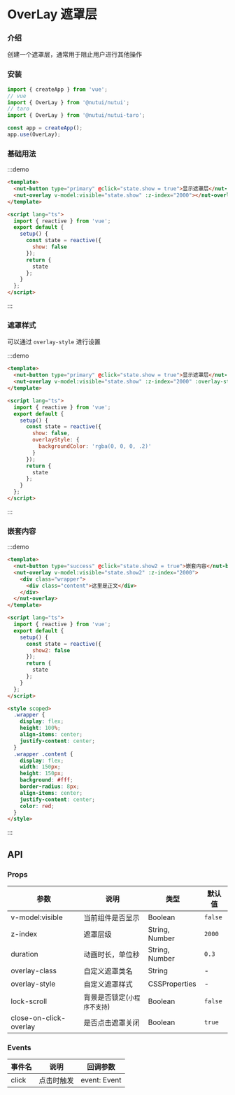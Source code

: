 # OverLay 遮罩层

### 介绍

创建一个遮罩层，通常用于阻止用户进行其他操作

### 安装

```javascript
import { createApp } from 'vue';
// vue
import { OverLay } from '@nutui/nutui';
// taro
import { OverLay } from '@nutui/nutui-taro';

const app = createApp();
app.use(OverLay);
```

### 基础用法

:::demo

```html
<template>
  <nut-button type="primary" @click="state.show = true">显示遮罩层</nut-button>
  <nut-overlay v-model:visible="state.show" :z-index="2000"></nut-overlay>
</template>

<script lang="ts">
  import { reactive } from 'vue';
  export default {
    setup() {
      const state = reactive({
        show: false
      });
      return {
        state
      };
    }
  };
</script>
```

:::

### 遮罩样式

可以通过 `overlay-style` 进行设置

:::demo

```html
<template>
  <nut-button type="primary" @click="state.show = true">显示遮罩层</nut-button>
  <nut-overlay v-model:visible="state.show" :z-index="2000" :overlay-style="state.overlayStyle"></nut-overlay>
</template>

<script lang="ts">
  import { reactive } from 'vue';
  export default {
    setup() {
      const state = reactive({
        show: false,
        overlayStyle: {
          backgroundColor: 'rgba(0, 0, 0, .2)'
        }
      });
      return {
        state
      };
    }
  };
</script>
```

:::

### 嵌套内容

:::demo

```html
<template>
  <nut-button type="success" @click="state.show2 = true">嵌套内容</nut-button>
  <nut-overlay v-model:visible="state.show2" :z-index="2000">
    <div class="wrapper">
      <div class="content">这里是正文</div>
    </div>
  </nut-overlay>
</template>

<script lang="ts">
  import { reactive } from 'vue';
  export default {
    setup() {
      const state = reactive({
        show2: false
      });
      return {
        state
      };
    }
  };
</script>

<style scoped>
  .wrapper {
    display: flex;
    height: 100%;
    align-items: center;
    justify-content: center;
  }
  .wrapper .content {
    display: flex;
    width: 150px;
    height: 150px;
    background: #fff;
    border-radius: 8px;
    align-items: center;
    justify-content: center;
    color: red;
  }
</style>
```

:::

## API

### Props

| 参数                   | 说明                         | 类型           | 默认值  |
| ---------------------- | ---------------------------- | -------------- | ------- |
| v-model:visible        | 当前组件是否显示             | Boolean        | `false` |
| z-index                | 遮罩层级                     | String, Number | `2000`  |
| duration               | 动画时长，单位秒             | String, Number | `0.3`   |
| overlay-class          | 自定义遮罩类名               | String         | -       |
| overlay-style          | 自定义遮罩样式               | CSSProperties  | -       |
| lock-scroll            | 背景是否锁定(`小程序不支持`) | Boolean        | `false` |
| close-on-click-overlay | 是否点击遮罩关闭             | Boolean        | `true`  |

### Events

| 事件名 | 说明       | 回调参数     |
| ------ | ---------- | ------------ |
| click  | 点击时触发 | event: Event |
